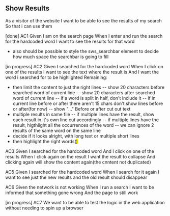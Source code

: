 ## Show Results

As a visitor of the website
I want to be able to see the results of my search
So that i can use them

[done]
AC1
Given I am on the search page
When I enter and run the search for the hardcoded word
I want to see the results for that word
- also should be possible to style the sws_searchbar element to decide how much space the searchbar is going to fill

[in progress]
AC2
Given I searched for the hardcoded word
When I click on one of the results
I want to see the text where the result is
And I want the word i searched for to be highlighted
Remaining:
- then limit the content to just the right lines
-- show 20 characters before searched word of current line
-- show 20 characters after searched word of current line
-- if a word is split in half, don't include it
-- if in current line before or after there aren't 15 chars don't show lines before or after(for now)
-- show "..." Before or after cut out text
- multiple results in same file
-- if multiple lines have the result, show each result in it's own line cut accordingly
-- if multiple lines have the result, higthlight all the occurrences of the word
-- we can ignore 2 results of the same word on the same line
- decide if it looks alright, with long text or multiple short lines
- then highlight the right words(<mark>)

AC3
Given I searched for the hardcoded word
And I click on one of the results
When I click again on the result
I want the result to collapse
And clicking again will show the content again(the cnntent not duplicated)


AC5
Given I searched for the hardcoded word
When I search for it again
I want to see just the new results and the old result should disappear

AC6
Given the network is not working
When I run a search
I want to be informed that something gone wrong
And the page to still work

[in progress]
AC7
We want to be able to test the logic in the web application without needing to spin up a browser